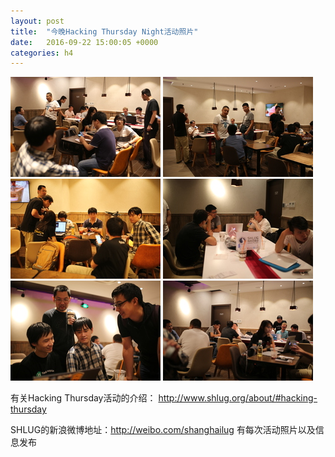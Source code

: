 ```yaml
---
layout: post
title:  "今晚Hacking Thursday Night活动照片"
date:   2016-09-22 15:00:05 +0000
categories: h4
---
```


[<img src='https://raw.githubusercontent.com/shanghailug/res2016/master/g922.h4/g922_2019_3859+08.240x160.jpg'>](https://raw.githubusercontent.com/shanghailug/res2016/master/g922.h4/g922_2019_3859+08.JPG)
[<img src='https://raw.githubusercontent.com/shanghailug/res2016/master/g922.h4/g922_2020_5700+08.240x160.jpg'>](https://raw.githubusercontent.com/shanghailug/res2016/master/g922.h4/g922_2020_5700+08.JPG)
[<img src='https://raw.githubusercontent.com/shanghailug/res2016/master/g922.h4/g922_2021_0842+08.240x160.jpg'>](https://raw.githubusercontent.com/shanghailug/res2016/master/g922.h4/g922_2021_0842+08.JPG)
[<img src='https://raw.githubusercontent.com/shanghailug/res2016/master/g922.h4/g922_2022_5200+08.240x160.jpg'>](https://raw.githubusercontent.com/shanghailug/res2016/master/g922.h4/g922_2022_5200+08.JPG)
[<img src='https://raw.githubusercontent.com/shanghailug/res2016/master/g922.h4/g922_2038_2800+08.240x160.jpg'>](https://raw.githubusercontent.com/shanghailug/res2016/master/g922.h4/g922_2038_2800+08.JPG)
[<img src='https://raw.githubusercontent.com/shanghailug/res2016/master/g922.h4/g922_2038_5100+08.240x160.jpg'>](https://raw.githubusercontent.com/shanghailug/res2016/master/g922.h4/g922_2038_5100+08.JPG)

有关Hacking Thursday活动的介绍：
http://www.shlug.org/about/#hacking-thursday

SHLUG的新浪微博地址：http://weibo.com/shanghailug 有每次活动照片以及信息发布


